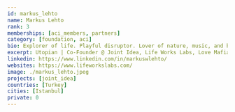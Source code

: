 ```yaml
---
id: markus_lehto
name: Markus Lehto
rank: 3
memberships: [aci_members, partners]
category: [foundation, aci]
bio: Explorer of life. Playful disruptor. Lover of nature, music, and beauty in all its forms. Real estate developer & consultant. Entrepreneur for good.
excerpt: Utopian | Co-Founder @ Joint Idea, Life Works Labs, Love Mafia, Urbanista Labs
linkedin: https://www.linkedin.com/in/markuswlehto/
websites: https://www.lifeworkslabs.com/
image: ./markus_lehto.jpeg
projects: [joint_idea]
countries: [Turkey]
cities: [Istanbul]
private: 0
---
```

